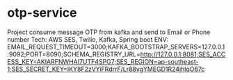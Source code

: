 # otp-service

Project consume message OTP from kafka and send to Email or Phone number
Tech: AWS SES, Twilio, Kafka, Spring boot
ENV:
EMAIL_REQUEST_TIMEOUT=3000;KAFKA_BOOTSTRAP_SERVERS=127.0.0.1:9092;PORT=8090;SCHEMA_REGISTRY_URL=http://127.0.0.1:8081;SES_ACCESS_KEY=AKIARFNWHAI7UTF4SPG7;SES_REGION=ap-southeast-1;SES_SECRET_KEY=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
